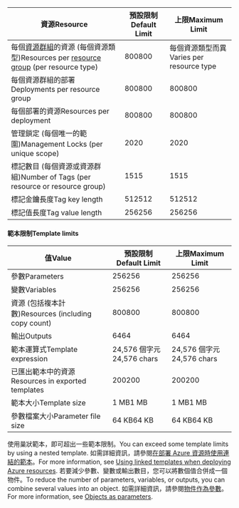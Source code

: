 | <span data-ttu-id="a1588-101">資源</span><span class="sxs-lookup"><span data-stu-id="a1588-101">Resource</span></span> | <span data-ttu-id="a1588-102">預設限制</span><span class="sxs-lookup"><span data-stu-id="a1588-102">Default Limit</span></span> | <span data-ttu-id="a1588-103">上限</span><span class="sxs-lookup"><span data-stu-id="a1588-103">Maximum Limit</span></span> |
| --- | --- | --- |
| <span data-ttu-id="a1588-104">每個[資源群組](../articles/azure-resource-manager/resource-group-overview.md#resource-groups)的資源 (每個資源類型)</span><span class="sxs-lookup"><span data-stu-id="a1588-104">Resources per [resource group](../articles/azure-resource-manager/resource-group-overview.md#resource-groups) (per resource type)</span></span> |<span data-ttu-id="a1588-105">800</span><span class="sxs-lookup"><span data-stu-id="a1588-105">800</span></span> |<span data-ttu-id="a1588-106">每個資源類型而異</span><span class="sxs-lookup"><span data-stu-id="a1588-106">Varies per resource type</span></span> |
| <span data-ttu-id="a1588-107">每個資源群組的部署</span><span class="sxs-lookup"><span data-stu-id="a1588-107">Deployments per resource group</span></span> |<span data-ttu-id="a1588-108">800</span><span class="sxs-lookup"><span data-stu-id="a1588-108">800</span></span> |<span data-ttu-id="a1588-109">800</span><span class="sxs-lookup"><span data-stu-id="a1588-109">800</span></span> |
| <span data-ttu-id="a1588-110">每個部署的資源</span><span class="sxs-lookup"><span data-stu-id="a1588-110">Resources per deployment</span></span> |<span data-ttu-id="a1588-111">800</span><span class="sxs-lookup"><span data-stu-id="a1588-111">800</span></span> |<span data-ttu-id="a1588-112">800</span><span class="sxs-lookup"><span data-stu-id="a1588-112">800</span></span> |
| <span data-ttu-id="a1588-113">管理鎖定 (每個唯一的範圍)</span><span class="sxs-lookup"><span data-stu-id="a1588-113">Management Locks (per unique scope)</span></span> |<span data-ttu-id="a1588-114">20</span><span class="sxs-lookup"><span data-stu-id="a1588-114">20</span></span> |<span data-ttu-id="a1588-115">20</span><span class="sxs-lookup"><span data-stu-id="a1588-115">20</span></span> |
| <span data-ttu-id="a1588-116">標記數目 (每個資源或資源群組)</span><span class="sxs-lookup"><span data-stu-id="a1588-116">Number of Tags (per resource or resource group)</span></span> |<span data-ttu-id="a1588-117">15</span><span class="sxs-lookup"><span data-stu-id="a1588-117">15</span></span> |<span data-ttu-id="a1588-118">15</span><span class="sxs-lookup"><span data-stu-id="a1588-118">15</span></span> |
| <span data-ttu-id="a1588-119">標記金鑰長度</span><span class="sxs-lookup"><span data-stu-id="a1588-119">Tag key length</span></span> |<span data-ttu-id="a1588-120">512</span><span class="sxs-lookup"><span data-stu-id="a1588-120">512</span></span> |<span data-ttu-id="a1588-121">512</span><span class="sxs-lookup"><span data-stu-id="a1588-121">512</span></span> |
| <span data-ttu-id="a1588-122">標記值長度</span><span class="sxs-lookup"><span data-stu-id="a1588-122">Tag value length</span></span> |<span data-ttu-id="a1588-123">256</span><span class="sxs-lookup"><span data-stu-id="a1588-123">256</span></span> |<span data-ttu-id="a1588-124">256</span><span class="sxs-lookup"><span data-stu-id="a1588-124">256</span></span> |


#### <a name="template-limits"></a><span data-ttu-id="a1588-125">範本限制</span><span class="sxs-lookup"><span data-stu-id="a1588-125">Template limits</span></span>

| <span data-ttu-id="a1588-126">值</span><span class="sxs-lookup"><span data-stu-id="a1588-126">Value</span></span> | <span data-ttu-id="a1588-127">預設限制</span><span class="sxs-lookup"><span data-stu-id="a1588-127">Default Limit</span></span> | <span data-ttu-id="a1588-128">上限</span><span class="sxs-lookup"><span data-stu-id="a1588-128">Maximum Limit</span></span> |
| --- | --- | --- |
| <span data-ttu-id="a1588-129">參數</span><span class="sxs-lookup"><span data-stu-id="a1588-129">Parameters</span></span> |<span data-ttu-id="a1588-130">256</span><span class="sxs-lookup"><span data-stu-id="a1588-130">256</span></span> |<span data-ttu-id="a1588-131">256</span><span class="sxs-lookup"><span data-stu-id="a1588-131">256</span></span> |
| <span data-ttu-id="a1588-132">變數</span><span class="sxs-lookup"><span data-stu-id="a1588-132">Variables</span></span> |<span data-ttu-id="a1588-133">256</span><span class="sxs-lookup"><span data-stu-id="a1588-133">256</span></span> |<span data-ttu-id="a1588-134">256</span><span class="sxs-lookup"><span data-stu-id="a1588-134">256</span></span> |
| <span data-ttu-id="a1588-135">資源 (包括複本計數)</span><span class="sxs-lookup"><span data-stu-id="a1588-135">Resources (including copy count)</span></span> |<span data-ttu-id="a1588-136">800</span><span class="sxs-lookup"><span data-stu-id="a1588-136">800</span></span> |<span data-ttu-id="a1588-137">800</span><span class="sxs-lookup"><span data-stu-id="a1588-137">800</span></span> |
| <span data-ttu-id="a1588-138">輸出</span><span class="sxs-lookup"><span data-stu-id="a1588-138">Outputs</span></span> |<span data-ttu-id="a1588-139">64</span><span class="sxs-lookup"><span data-stu-id="a1588-139">64</span></span> |<span data-ttu-id="a1588-140">64</span><span class="sxs-lookup"><span data-stu-id="a1588-140">64</span></span> |
| <span data-ttu-id="a1588-141">範本運算式</span><span class="sxs-lookup"><span data-stu-id="a1588-141">Template expression</span></span> |<span data-ttu-id="a1588-142">24,576 個字元</span><span class="sxs-lookup"><span data-stu-id="a1588-142">24,576 chars</span></span> |<span data-ttu-id="a1588-143">24,576 個字元</span><span class="sxs-lookup"><span data-stu-id="a1588-143">24,576 chars</span></span> |
| <span data-ttu-id="a1588-144">已匯出範本中的資源</span><span class="sxs-lookup"><span data-stu-id="a1588-144">Resources in exported templates</span></span> |<span data-ttu-id="a1588-145">200</span><span class="sxs-lookup"><span data-stu-id="a1588-145">200</span></span> |<span data-ttu-id="a1588-146">200</span><span class="sxs-lookup"><span data-stu-id="a1588-146">200</span></span> | 
| <span data-ttu-id="a1588-147">範本大小</span><span class="sxs-lookup"><span data-stu-id="a1588-147">Template size</span></span> |<span data-ttu-id="a1588-148">1 MB</span><span class="sxs-lookup"><span data-stu-id="a1588-148">1 MB</span></span> |<span data-ttu-id="a1588-149">1 MB</span><span class="sxs-lookup"><span data-stu-id="a1588-149">1 MB</span></span> |
| <span data-ttu-id="a1588-150">參數檔案大小</span><span class="sxs-lookup"><span data-stu-id="a1588-150">Parameter file size</span></span> |<span data-ttu-id="a1588-151">64 KB</span><span class="sxs-lookup"><span data-stu-id="a1588-151">64 KB</span></span> |<span data-ttu-id="a1588-152">64 KB</span><span class="sxs-lookup"><span data-stu-id="a1588-152">64 KB</span></span> |

<span data-ttu-id="a1588-153">使用巢狀範本，即可超出一些範本限制。</span><span class="sxs-lookup"><span data-stu-id="a1588-153">You can exceed some template limits by using a nested template.</span></span> <span data-ttu-id="a1588-154">如需詳細資訊，請參閱[在部署 Azure 資源時使用連結的範本](../articles/azure-resource-manager/resource-group-linked-templates.md)。</span><span class="sxs-lookup"><span data-stu-id="a1588-154">For more information, see [Using linked templates when deploying Azure resources](../articles/azure-resource-manager/resource-group-linked-templates.md).</span></span> <span data-ttu-id="a1588-155">若要減少參數、變數或輸出數目，您可以將數個值合併成一個物件。</span><span class="sxs-lookup"><span data-stu-id="a1588-155">To reduce the number of parameters, variables, or outputs, you can combine several values into an object.</span></span> <span data-ttu-id="a1588-156">如需詳細資訊，請參閱[物件作為參數](../articles/azure-resource-manager/resource-manager-objects-as-parameters.md)。</span><span class="sxs-lookup"><span data-stu-id="a1588-156">For more information, see [Objects as parameters](../articles/azure-resource-manager/resource-manager-objects-as-parameters.md).</span></span>